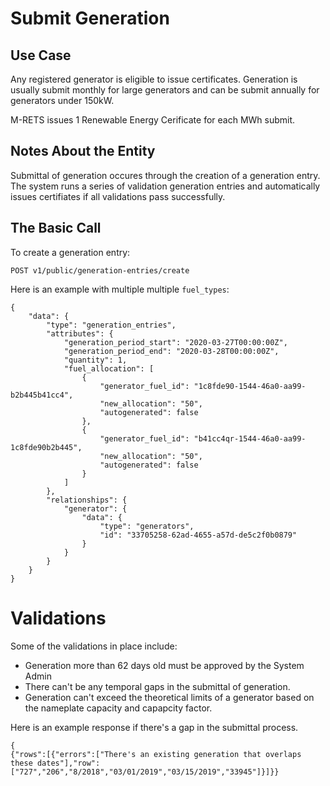 # Submit Generation

## Use Case

Any registered generator is eligible to issue certificates. Generation is usually submit monthly for large generators and can be submit annually for generators under 150kW.

M-RETS issues 1 Renewable Energy Cerificate for each MWh submit. 

## Notes About the Entity

Submittal of generation occures through the creation of a generation entry. The system runs a series of validation generation entries and automatically issues certifiates if all validations pass successfully.

## The Basic Call

To create a generation entry:

```
POST v1/public/generation-entries/create
```

Here is an example with multiple multiple `fuel_types`:

```
{
    "data": {
        "type": "generation_entries",
        "attributes": {
            "generation_period_start": "2020-03-27T00:00:00Z",
            "generation_period_end": "2020-03-28T00:00:00Z",
            "quantity": 1,
            "fuel_allocation": [
                {
                    "generator_fuel_id": "1c8fde90-1544-46a0-aa99-b2b445b41cc4",
                    "new_allocation": "50",
                    "autogenerated": false
                },
                {
                    "generator_fuel_id": "b41cc4qr-1544-46a0-aa99-1c8fde90b2b445",
                    "new_allocation": "50",
                    "autogenerated": false
                }
            ]
        },
        "relationships": {
            "generator": {
                "data": {
                    "type": "generators",
                    "id": "33705258-62ad-4655-a57d-de5c2f0b0879"
                }
            }
        }
    }
}
```

# Validations

Some of the validations in place include:

* Generation more than 62 days old must be approved by the System Admin
* There can't be any temporal gaps in the submittal of generation.
* Generation can't exceed the theoretical limits of a generator based on the nameplate capacity and capapcity factor.

Here is an example response if there's a gap in the submittal process.

```
{
{"rows":[{"errors":["There's an existing generation that overlaps these dates"],"row":["727","206","8/2018","03/01/2019","03/15/2019","33945"]}]}}
```
